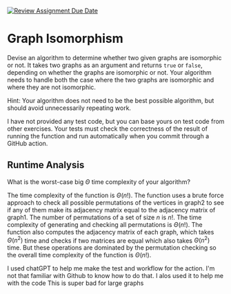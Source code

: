 [![Review Assignment Due Date](https://classroom.github.com/assets/deadline-readme-button-24ddc0f5d75046c5622901739e7c5dd533143b0c8e959d652212380cedb1ea36.svg)](https://classroom.github.com/a/NYae883E)
# Graph Isomorphism

Devise an algorithm to determine whether two given graphs are isomorphic or not.
It takes two graphs as an argument and returns `true` or `false`, depending on
whether the graphs are isomorphic or not. Your algorithm needs to handle both
the case where the two graphs are isomorphic and where they are not isomorphic.

Hint: Your algorithm does not need to be the best possible algorithm, but should
avoid unnecessarily repeating work.

I have not provided any test code, but you can base yours on test code from
other exercises. Your tests must check the correctness of the result of running
the function and run automatically when you commit through a GitHub action.

## Runtime Analysis

What is the worst-case big $\Theta$ time complexity of your algorithm?

The time complexity of the function is $\Theta(n!)$. The function uses a brute force approach to check all possible permutations of the vertices in graph2 to see if any of them make its adjacency matrix equal to the adjacency matrix of graph1.
The number of permutations of a set of size $n$ is $n!$. The time complexity of generating and checking all permutations is $\Theta(n!)$.
The function also computes the adjacency matrix of each graph, which takes $\Theta(n^2)$ time and checks if two matrices are equal which also takes $\Theta(n^2)$ time. But these operations are dominated by the permutation checking so the overall time complexity of the function is $\Theta(n!)$.

I used chatGPT to help  me make the test and workflow for the action. I'm not that familiar with Github to know how to do that. I alos used it to help me with the code
This is super bad for large graphs
